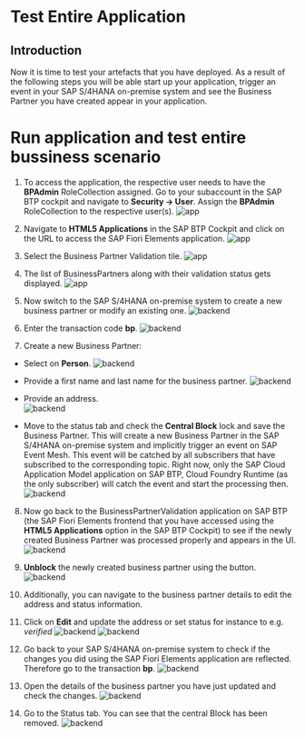 # Test Entire Application
## Introduction

Now it is time to test your artefacts that you have deployed. As a result of the following steps you will be able start up your application, trigger an event in your SAP S/4HANA on-premise system and see the Business Partner you have created appear in your application.

# Run application and test entire bussiness scenario

1. To access the application, the respective user needs to have the **BPAdmin** RoleCollection assigned.  Go to your subaccount in the SAP BTP cockpit and navigate to **Security -> User**. Assign the **BPAdmin** RoleCollection to the respective user(s).
   ![app](./images/endtoend0.png)

2. Navigate to **HTML5 Applications** in the SAP BTP Cockpit and click on the URL to access the SAP Fiori Elements application. 
   ![app](./images/endtoend1.png)

3. Select the Business Partner Validation tile.
   ![app](./images/endtoend1-1.png)

4. The list of BusinessPartners along with their validation status gets displayed.
   ![app](./images/endtoend2.png)

5. Now switch to the SAP S/4HANA on-premise system to create a new business partner or modify an existing one.
   ![backend](./images/endtoend3.png)

6. Enter the transaction code **bp**.
   ![backend](./images/endtoend4.png)

7. Create a new Business Partner:

- Select on **Person**.
   ![backend](./images/endtoend5.png)
 
- Provide a first name and last name for the business partner.
   ![backend](./images/endtoend6.png)
  
- Provide an address.  
   ![backend](./images/endtoend7.png)
 
 - Move to the status tab and check the **Central Block** lock and save the Business Partner. This will create a new Business Partner in the SAP S/4HANA on-premise system and implicitly trigger an event on SAP Event Mesh. This event will be catched by all subscribers that have subscribed to the corresponding topic. Right now, only the SAP Cloud Application Model application on SAP BTP, Cloud Foundry Runtime (as the only subscriber) will catch the event and start the processing then. 
   ![backend](./images/endtoend8.png)

8. Now go back to the BusinessPartnerValidation application on SAP BTP (the SAP Fiori Elements frontend that you have accessed using the **HTML5 Applications** option in the SAP BTP Cockpit) to see if the newly created Business Partner was processed properly and appears in the UI.
   ![backend](./images/endtoend9.png)

9. **Unblock** the newly created business partner using the button. 
   ![backend](./images/endtoend14.png)

10. Additionally, you can navigate to the business partner details to edit the address and status information. 

11. Click on **Edit** and update the address or set status for instance to e.g. *verified*
   ![backend](./images/endtoend15.png)
   ![backend](./images/endtoend16.png)

12. Go back to your SAP S/4HANA on-premise system to check if the changes you did using the SAP Fiori Elements application are reflected. Therefore go to the transaction **bp**.
   ![backend](./images/endtoend4.png)

13. Open the details of the business partner you have just updated and check the changes.
   ![backend](./images/endtoend17.png)

14. Go to the Status tab. You can see that the central Block has been removed.
   ![backend](./images/endtoend18.png)
